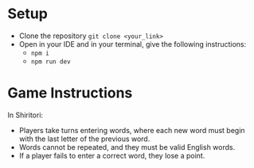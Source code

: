 # Setup

- Clone the repository `git clone <your_link>`
- Open in your IDE and in your terminal, give the following instructions:
    - `npm i`
    - `npm run dev`

# Game Instructions
In Shiritori:
- Players take turns entering words, where each new word must begin with the last letter of the previous word.
- Words cannot be repeated, and they must be valid English words.
- If a player fails to enter a correct word, they lose a point.